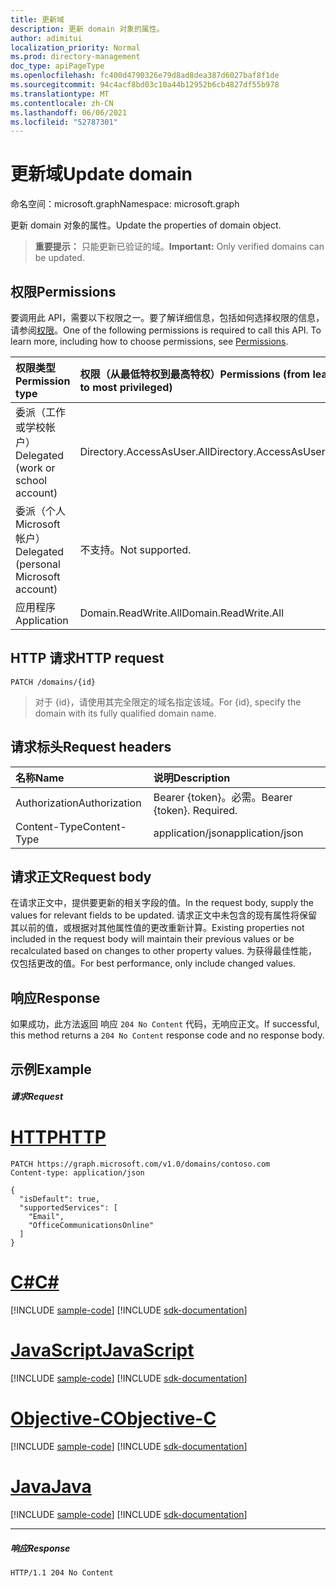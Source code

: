 ```yaml
---
title: 更新域
description: 更新 domain 对象的属性。
author: adimitui
localization_priority: Normal
ms.prod: directory-management
doc_type: apiPageType
ms.openlocfilehash: fc400d4790326e79d8ad8dea387d6027baf8f1de
ms.sourcegitcommit: 94c4acf8bd03c10a44b12952b6cb4827df55b978
ms.translationtype: MT
ms.contentlocale: zh-CN
ms.lasthandoff: 06/06/2021
ms.locfileid: "52787301"
---
```

# <a name="update-domain"></a><span data-ttu-id="94865-103">更新域</span><span class="sxs-lookup"><span data-stu-id="94865-103">Update domain</span></span>

<span data-ttu-id="94865-104">命名空间：microsoft.graph</span><span class="sxs-lookup"><span data-stu-id="94865-104">Namespace: microsoft.graph</span></span>

<span data-ttu-id="94865-105">更新 domain 对象的属性。</span><span class="sxs-lookup"><span data-stu-id="94865-105">Update the properties of domain object.</span></span>

> <span data-ttu-id="94865-106">**重要提示：** 只能更新已验证的域。</span><span class="sxs-lookup"><span data-stu-id="94865-106">**Important:** Only verified domains can be updated.</span></span>

## <a name="permissions"></a><span data-ttu-id="94865-107">权限</span><span class="sxs-lookup"><span data-stu-id="94865-107">Permissions</span></span>

<span data-ttu-id="94865-p101">要调用此 API，需要以下权限之一。要了解详细信息，包括如何选择权限的信息，请参阅[权限](/graph/permissions-reference)。</span><span class="sxs-lookup"><span data-stu-id="94865-p101">One of the following permissions is required to call this API. To learn more, including how to choose permissions, see [Permissions](/graph/permissions-reference).</span></span>


|<span data-ttu-id="94865-110">权限类型</span><span class="sxs-lookup"><span data-stu-id="94865-110">Permission type</span></span>      | <span data-ttu-id="94865-111">权限（从最低特权到最高特权）</span><span class="sxs-lookup"><span data-stu-id="94865-111">Permissions (from least to most privileged)</span></span>              |
|:--------------------|:---------------------------------------------------------|
|<span data-ttu-id="94865-112">委派（工作或学校帐户）</span><span class="sxs-lookup"><span data-stu-id="94865-112">Delegated (work or school account)</span></span> | <span data-ttu-id="94865-113">Directory.AccessAsUser.All</span><span class="sxs-lookup"><span data-stu-id="94865-113">Directory.AccessAsUser.All</span></span>    |
|<span data-ttu-id="94865-114">委派（个人 Microsoft 帐户）</span><span class="sxs-lookup"><span data-stu-id="94865-114">Delegated (personal Microsoft account)</span></span> | <span data-ttu-id="94865-115">不支持。</span><span class="sxs-lookup"><span data-stu-id="94865-115">Not supported.</span></span>    |
|<span data-ttu-id="94865-116">应用程序</span><span class="sxs-lookup"><span data-stu-id="94865-116">Application</span></span> | <span data-ttu-id="94865-117">Domain.ReadWrite.All</span><span class="sxs-lookup"><span data-stu-id="94865-117">Domain.ReadWrite.All</span></span> |

## <a name="http-request"></a><span data-ttu-id="94865-118">HTTP 请求</span><span class="sxs-lookup"><span data-stu-id="94865-118">HTTP request</span></span>
<!-- { "blockType": "ignored" } -->
```http
PATCH /domains/{id}
```

> <span data-ttu-id="94865-119">对于 {id}，请使用其完全限定的域名指定该域。</span><span class="sxs-lookup"><span data-stu-id="94865-119">For {id}, specify the domain with its fully qualified domain name.</span></span>

## <a name="request-headers"></a><span data-ttu-id="94865-120">请求标头</span><span class="sxs-lookup"><span data-stu-id="94865-120">Request headers</span></span>

| <span data-ttu-id="94865-121">名称</span><span class="sxs-lookup"><span data-stu-id="94865-121">Name</span></span>       | <span data-ttu-id="94865-122">说明</span><span class="sxs-lookup"><span data-stu-id="94865-122">Description</span></span>|
|:-----------|:-----------|
| <span data-ttu-id="94865-123">Authorization</span><span class="sxs-lookup"><span data-stu-id="94865-123">Authorization</span></span>  | <span data-ttu-id="94865-p102">Bearer {token}。必需。</span><span class="sxs-lookup"><span data-stu-id="94865-p102">Bearer {token}. Required.</span></span> |
| <span data-ttu-id="94865-126">Content-Type</span><span class="sxs-lookup"><span data-stu-id="94865-126">Content-Type</span></span>  | <span data-ttu-id="94865-127">application/json</span><span class="sxs-lookup"><span data-stu-id="94865-127">application/json</span></span> |

## <a name="request-body"></a><span data-ttu-id="94865-128">请求正文</span><span class="sxs-lookup"><span data-stu-id="94865-128">Request body</span></span>

<span data-ttu-id="94865-129">在请求正文中，提供要更新的相关字段的值。</span><span class="sxs-lookup"><span data-stu-id="94865-129">In the request body, supply the values for relevant fields to be updated.</span></span> <span data-ttu-id="94865-130">请求正文中未包含的现有属性将保留其以前的值，或根据对其他属性值的更改重新计算。</span><span class="sxs-lookup"><span data-stu-id="94865-130">Existing properties not included in the request body will maintain their previous values or be recalculated based on changes to other property values.</span></span> <span data-ttu-id="94865-131">为获得最佳性能，仅包括更改的值。</span><span class="sxs-lookup"><span data-stu-id="94865-131">For best performance, only include changed values.</span></span>

## <a name="response"></a><span data-ttu-id="94865-132">响应</span><span class="sxs-lookup"><span data-stu-id="94865-132">Response</span></span>

<span data-ttu-id="94865-133">如果成功，此方法返回 响应 `204 No Content` 代码，无响应正文。</span><span class="sxs-lookup"><span data-stu-id="94865-133">If successful, this method returns a `204 No Content` response code and no response body.</span></span>

## <a name="example"></a><span data-ttu-id="94865-134">示例</span><span class="sxs-lookup"><span data-stu-id="94865-134">Example</span></span>
##### <a name="request"></a><span data-ttu-id="94865-135">请求</span><span class="sxs-lookup"><span data-stu-id="94865-135">Request</span></span>


# <a name="http"></a>[<span data-ttu-id="94865-136">HTTP</span><span class="sxs-lookup"><span data-stu-id="94865-136">HTTP</span></span>](#tab/http)
<!-- {
  "blockType": "request",
  "sampleKeys": ["contoso.com"],
  "name": "update_domain"
}-->
```http
PATCH https://graph.microsoft.com/v1.0/domains/contoso.com
Content-type: application/json

{
  "isDefault": true,
  "supportedServices": [
    "Email",
    "OfficeCommunicationsOnline"
  ]
}
```
# <a name="c"></a>[<span data-ttu-id="94865-137">C#</span><span class="sxs-lookup"><span data-stu-id="94865-137">C#</span></span>](#tab/csharp)
[!INCLUDE [sample-code](../includes/snippets/csharp/update-domain-csharp-snippets.md)]
[!INCLUDE [sdk-documentation](../includes/snippets/snippets-sdk-documentation-link.md)]

# <a name="javascript"></a>[<span data-ttu-id="94865-138">JavaScript</span><span class="sxs-lookup"><span data-stu-id="94865-138">JavaScript</span></span>](#tab/javascript)
[!INCLUDE [sample-code](../includes/snippets/javascript/update-domain-javascript-snippets.md)]
[!INCLUDE [sdk-documentation](../includes/snippets/snippets-sdk-documentation-link.md)]

# <a name="objective-c"></a>[<span data-ttu-id="94865-139">Objective-C</span><span class="sxs-lookup"><span data-stu-id="94865-139">Objective-C</span></span>](#tab/objc)
[!INCLUDE [sample-code](../includes/snippets/objc/update-domain-objc-snippets.md)]
[!INCLUDE [sdk-documentation](../includes/snippets/snippets-sdk-documentation-link.md)]

# <a name="java"></a>[<span data-ttu-id="94865-140">Java</span><span class="sxs-lookup"><span data-stu-id="94865-140">Java</span></span>](#tab/java)
[!INCLUDE [sample-code](../includes/snippets/java/update-domain-java-snippets.md)]
[!INCLUDE [sdk-documentation](../includes/snippets/snippets-sdk-documentation-link.md)]

---


##### <a name="response"></a><span data-ttu-id="94865-141">响应</span><span class="sxs-lookup"><span data-stu-id="94865-141">Response</span></span>

<!-- {
  "blockType": "response"
} -->
```http
HTTP/1.1 204 No Content
```

<!-- uuid: 8fcb5dbc-d5aa-4681-8e31-b001d5168d79
2015-10-25 14:57:30 UTC -->
<!-- {
  "type": "#page.annotation",
  "description": "Update domain",
  "keywords": "",
  "section": "documentation",
  "tocPath": "",
  "suppressions": [
  ]
}-->

